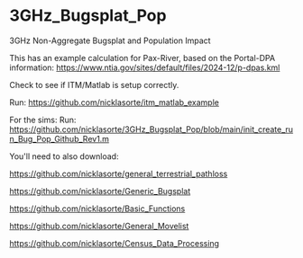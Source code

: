 # 3GHz_Bugsplat_Pop
3GHz Non-Aggregate Bugsplat and Population Impact

This has an example calculation for Pax-River, based on the Portal-DPA information:
https://www.ntia.gov/sites/default/files/2024-12/p-dpas.kml

Check to see if ITM/Matlab is setup correctly.

Run: https://github.com/nicklasorte/itm_matlab_example

For the sims: Run: https://github.com/nicklasorte/3GHz_Bugsplat_Pop/blob/main/init_create_run_Bug_Pop_Github_Rev1.m

You'll need to also download:

https://github.com/nicklasorte/general_terrestrial_pathloss

https://github.com/nicklasorte/Generic_Bugsplat

https://github.com/nicklasorte/Basic_Functions

https://github.com/nicklasorte/General_Movelist

https://github.com/nicklasorte/Census_Data_Processing 

